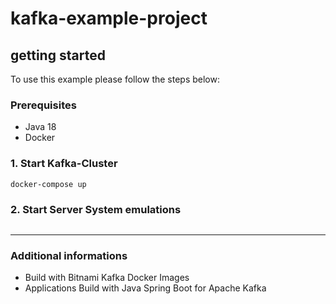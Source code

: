 # kafka-example-project 

## getting started
To use this example please follow the steps below:

### Prerequisites
- Java 18
- Docker 

### 1. Start Kafka-Cluster
```
docker-compose up
```

### 2. Start Server System emulations
```

```
---
### Additional informations
- Build with Bitnami Kafka Docker Images
- Applications Build with Java Spring Boot for Apache Kafka

